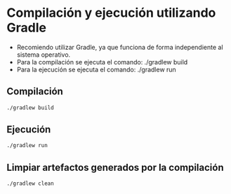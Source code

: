 
# Compilación y ejecución utilizando Gradle

* Recomiendo utilizar Gradle, ya que funciona de forma independiente al sistema operativo.
* Para la compilación se ejecuta el comando: ./gradlew build
* Para la ejecución se ejecuta el comando: ./gradlew run

## Compilación

```bash
./gradlew build
```

## Ejecución

```bash
./gradlew run
```

## Limpiar artefactos generados por la compilación

```bash
./gradlew clean
```
